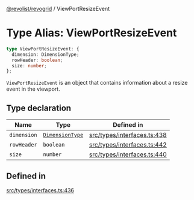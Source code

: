 [@revolist/revogrid](README.md) / ViewPortResizeEvent

# Type Alias: ViewPortResizeEvent

```ts
type ViewPortResizeEvent: {
  dimension: DimensionType;
  rowHeader: boolean;
  size: number;
};
```

`ViewPortResizeEvent` is an object that contains information about a resize
event in the viewport.

## Type declaration

| Name | Type | Defined in |
| ------ | ------ | ------ |
| `dimension` | [`DimensionType`](TypeAlias.DimensionType.md) | [src/types/interfaces.ts:438](https://github.com/revolist/revogrid/blob/8213d73a71275549be4832f9fff99c2dcf82fa2e/src/types/interfaces.ts#L438) |
| `rowHeader` | `boolean` | [src/types/interfaces.ts:442](https://github.com/revolist/revogrid/blob/8213d73a71275549be4832f9fff99c2dcf82fa2e/src/types/interfaces.ts#L442) |
| `size` | `number` | [src/types/interfaces.ts:440](https://github.com/revolist/revogrid/blob/8213d73a71275549be4832f9fff99c2dcf82fa2e/src/types/interfaces.ts#L440) |

## Defined in

[src/types/interfaces.ts:436](https://github.com/revolist/revogrid/blob/8213d73a71275549be4832f9fff99c2dcf82fa2e/src/types/interfaces.ts#L436)
